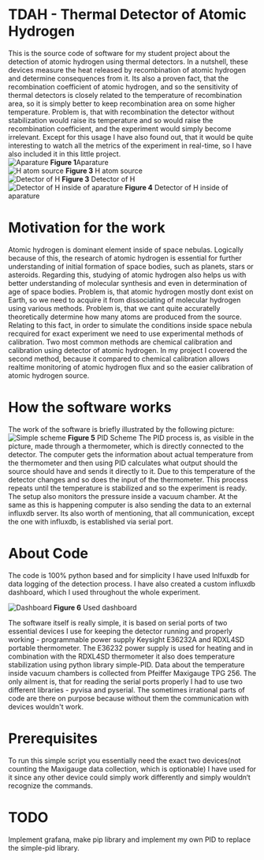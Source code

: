 # TDAH - Thermal Detector of Atomic Hydrogen
This is the source code of software for my student project about the detection of atomic hydrogen using thermal detectors. In a nutshell, these devices measure the heat released by recombination of atomic hydrogen and determine consequences from it. Its also a proven fact, that the recombination coefficient of atomic hydrogen, and so the sensitivity of thermal detectors is closely related to the temperature of recombination area, so it is simply better to keep recombination area on some higher temperature. Problem is, that with recombination the detector without stabilization would raise its temperature and so would raise the recombination coefficient, and the experiment would simply become irrelevant. Except for this usage I have also found out, that it would be quite interesting to watch all the metrics of the experiment in real-time, so I have also included it in this little project. 
\
![Aparature](https://raw.githubusercontent.com/LLetal/DAH/main/aparature.png)
**Figure 1**Aparature\
![H atom source](https://github.com/LLetal/DAH/blob/main/20220124_154920.jpg)
**Figure 3** H atom source\
![Detector of H](https://github.com/LLetal/DAH/blob/main/2022-01-20%2009.34.26.jpg)
**Figure 3** Detector of H\
![Detector of H inside of aparature](https://github.com/LLetal/DAH/blob/main/2022-01-20%2011.50.04.jpg)
**Figure 4** Detector of H inside of aparature

# Motivation for the work 
Atomic hydrogen is dominant element inside of space nebulas. Logically because of this, the research of atomic hydrogen is essential for further understanding of initial formation of space bodies, such as planets, stars or asteroids. Regarding this, studying of atomic hydrogen also helps us with better understanding of molecular synthesis and even in determination of age of space bodies. Problem is, that atomic hydrogen mostly dont exist on Earth, so we need to acquire it from dissociating of molecular hydrogen using various methods. Problem is, that we cant quite accuratelly theoretically determine how many atoms are produced from the source. Relating to this fact, in order to simulate the conditions inside space nebula recquired for exact experiment we need to use experimental methods of calibration. Two most common methods are chemical calibration and calibration using detector of atomic hydrogen. In my project I covered the second method, because it compared to chemical calibration allows realtime monitoring of atomic hydrogen flux and so the easier calibration of atomic hydrogen source.

# How the software works

The work of the software is briefly illustrated by the following picture:
\
![Simple scheme](https://github.com/LLetal/DAH/blob/main/detector-scheme.svg)
**Figure 5** PID Scheme
The PID process is, as visible in the picture, made through a thermometer, which is directly connected to the detector. The computer gets the information about actual temperature from the thermometer and then using PID calculates what output should the source should have and sends it directly to it. Due to this temperature of the detector changes and so does the input of the thermometer. This process repeats until the temperature is stabilized and so the experiment is ready. The setup also monitors the pressure inside a vacuum chamber. At the same as this is happening computer is also sending the data to an external influxdb server. Its also worth of mentioning, that all communication, except the one with influxdb, is established via serial port.

# About Code 
The code is 100% python based and for simplicity I have used Inlfuxdb for data logging of the detection process. I have also created a custom influxdb dashboard, which I used throughout the whole experiment. 

![Dashboard](https://github.com/LLetal/DAH/blob/main/Dashboard1.0.png)
**Figure 6** Used dashboard

The software itself is really simple, it is based on serial ports of two essential devices I use for keeping the detector running and properly working - programmable power supply Keysight E36232A and RDXL4SD portable thermometer. The E36232 power supply is used for heating and in combination with the RDXL4SD thermometer it also does temperature stabilization using python library simple-PID. Data about the temperature inside vacuum chambers is collected from Pfeiffer Maxigauge TPG 256. The only ailment is, that for reading the serial ports properly I had to use two different libraries - pyvisa and pyserial. The sometimes irrational parts of code are there on purpose because without them the communication with devices wouldn't work.

# Prerequisites
To run this simple script you essentially need the exact two devices(not counting the Maxigauge data collection, which is optionable) I have used for it since any other device could simply work differently and simply wouldn‘t recognize the commands.

# TODO
Implement grafana, make pip library and implement my own PID to replace the simple-pid library.

